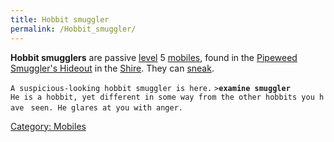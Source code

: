```yaml
---
title: Hobbit smuggler
permalink: /Hobbit_smuggler/
---
```


**Hobbit smugglers** are passive [level](level "wikilink") 5
[mobiles](mobile "wikilink"), found in the [Pipeweed Smuggler's
Hideout](Pipeweed_Smuggler's_Hideout "wikilink") in the
[Shire](Shire "wikilink"). They can [sneak](sneak "wikilink").

`A suspicious-looking hobbit smuggler is here.`
`>`**`examine smuggler`**
`He is a hobbit, yet different in some way from the other hobbits you have `
`seen. He glares at you with anger.`

[Category: Mobiles](Category:_Mobiles "wikilink")